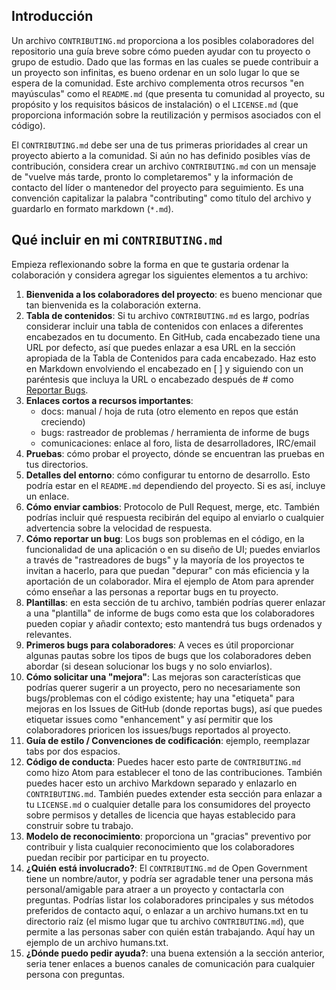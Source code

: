 ## Introducción

Un archivo `CONTRIBUTING.md` proporciona a los posibles colaboradores del repositorio una guía breve sobre cómo pueden ayudar con tu proyecto o grupo de estudio. Dado que las formas en las cuales se puede contribuir a un proyecto son infinitas, es bueno ordenar en un solo lugar lo que se espera de la comunidad. Este archivo complementa otros recursos "en mayúsculas" como el `README.md` (que presenta tu comunidad al proyecto, su propósito y los requisitos básicos de instalación) o el `LICENSE.md` (que proporciona información sobre la reutilización y permisos asociados con el código).

El `CONTRIBUTING.md` debe ser una de tus primeras prioridades al crear un proyecto abierto a la comunidad. Si aún no has definido posibles vías de contribución, considera crear un archivo `CONTRIBUTING.md` con un mensaje de "vuelve más tarde, pronto lo completaremos" y la información de contacto del líder o mantenedor del proyecto para seguimiento. Es una convención capitalizar la palabra "contributing" como título del archivo y guardarlo en formato markdown (`*.md`).

## Qué incluir en mi `CONTRIBUTING.md`

Empieza reflexionando sobre la forma en que te gustaria ordenar la colaboración y considera agregar los siguientes elementos a tu archivo:

1. **Bienvenida a los colaboradores del proyecto**: es bueno mencionar que tan bienvenida es la colaboración externa.
2. **Tabla de contenidos**: Si tu archivo `CONTRIBUTING.md` es largo, podrías considerar incluir una tabla de contenidos con enlaces a diferentes encabezados en tu documento. En GitHub, cada encabezado tiene una URL por defecto, así que puedes enlazar a esa URL en la sección apropiada de la Tabla de Contenidos para cada encabezado. Haz esto en Markdown envolviendo el encabezado en [ ] y siguiendo con un paréntesis que incluya la URL o encabezado después de # como [Reportar Bugs](#reportar-bugs).
3. **Enlaces cortos a recursos importantes**:
    - docs: manual / hoja de ruta (otro elemento en repos que están creciendo)
    - bugs: rastreador de problemas / herramienta de informe de bugs
    - comunicaciones: enlace al foro, lista de desarrolladores, IRC/email
4. **Pruebas**: cómo probar el proyecto, dónde se encuentran las pruebas en tus directorios.
5. **Detalles del entorno**: cómo configurar tu entorno de desarrollo. Esto podría estar en el `README.md` dependiendo del proyecto. Si es así, incluye un enlace.
6. **Cómo enviar cambios**: Protocolo de Pull Request, merge, etc. También podrías incluir qué respuesta recibirán del equipo al enviarlo o cualquier advertencia sobre la velocidad de respuesta.
7. **Cómo reportar un bug**: Los bugs son problemas en el código, en la funcionalidad de una aplicación o en su diseño de UI; puedes enviarlos a través de "rastreadores de bugs" y la mayoría de los proyectos te invitan a hacerlo, para que puedan "depurar" con más eficiencia y la aportación de un colaborador. Mira el ejemplo de Atom para aprender cómo enseñar a las personas a reportar bugs en tu proyecto.
8. **Plantillas**: en esta sección de tu archivo, también podrías querer enlazar a una "plantilla" de informe de bugs como esta que los colaboradores pueden copiar y añadir contexto; esto mantendrá tus bugs ordenados y relevantes.
9. **Primeros bugs para colaboradores**: A veces es útil proporcionar algunas pautas sobre los tipos de bugs que los colaboradores deben abordar (si desean solucionar los bugs y no solo enviarlos).
10. **Cómo solicitar una "mejora"**: Las mejoras son características que podrías querer sugerir a un proyecto, pero no necesariamente son bugs/problemas con el código existente; hay una "etiqueta" para mejoras en los Issues de GitHub (donde reportas bugs), así que puedes etiquetar issues como "enhancement" y así permitir que los colaboradores prioricen los issues/bugs reportados al proyecto.
11. **Guía de estilo / Convenciones de codificación**: ejemplo, reemplazar tabs por dos espacios.
12. **Código de conducta**: Puedes hacer esto parte de `CONTRIBUTING.md` como hizo Atom para establecer el tono de las contribuciones. También puedes hacer esto un archivo Markdown separado y enlazarlo en `CONTRIBUTING.md`. También puedes extender esta sección para enlazar a tu `LICENSE.md` o cualquier detalle para los consumidores del proyecto sobre permisos y detalles de licencia que hayas establecido para construir sobre tu trabajo.
13. **Modelo de reconocimiento**: proporciona un "gracias" preventivo por contribuir y lista cualquier reconocimiento que los colaboradores puedan recibir por participar en tu proyecto.
14. **¿Quién está involucrado?**: El `CONTRIBUTING.md` de Open Government tiene un nombre/autor, y podría ser agradable tener una persona más personal/amigable para atraer a un proyecto y contactarla con preguntas. Podrías listar los colaboradores principales y sus métodos preferidos de contacto aquí, o enlazar a un archivo humans.txt en tu directorio raíz (el mismo lugar que tu archivo `CONTRIBUTING.md`), que permite a las personas saber con quién están trabajando. Aquí hay un ejemplo de un archivo humans.txt.
15. **¿Dónde puedo pedir ayuda?**: una buena extensión a la sección anterior, seria tener enlaces a buenos canales de comunicación para cualquier persona con preguntas.
